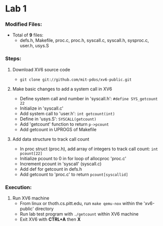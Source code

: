 # Lab 1
### Modified Files:
- Total of **9** files:
   - defs.h, Makefile, proc.c, proc.h, syscall.c, syscall.h, sysproc.c, user.h, usys.S

### Steps:

1. Download XV6 source code
   - `git clone git://github.com/mit-pdos/xv6-public.git`

2. Make basic changes to add a system call in XV6
   - Define system call and number in 'syscall.h': `#define SYS_getcount 22`
   - Initialize in 'syscall.c'
   - Add system call to 'user.h': `int getcount(int)`
   - Define in 'usys.S': `SYSCALL(getcount)`
   - Add 'getcount' function to return `p->pcount`
   - Add getcount in UPROGS of Makefile

3. Add data structure to track call count
   - In proc struct (proc.h), add array of integers to track call count: `int pcount[22]`
   - Initialize pcount to 0 in for loop of allocproc 'proc.c'
   - Increment pcount in 'syscall' (syscall.c)
   - Add def for getcount in defs.h
   - Add getcount to 'proc.c' to return `pcount[syscallid]`

### Execution:

1. Run XV6 machine
   - From linux or thoth.cs.pitt.edu, run `make qemu-nox` within the 'xv6-public' directory
   - Run lab test program with `./getcount` within XV6 machine
   - Exit XV6 with **CTRL+A** then **X**

